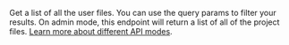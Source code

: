 Get a list of all the user files. You can use the query params to filter your results. On admin mode, this endpoint will return a list of all of the project files. [Learn more about different API modes](/docs/modes).